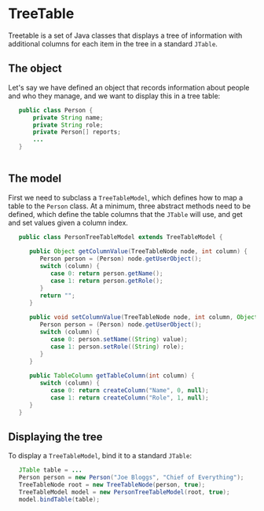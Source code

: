 # TreeTable

Treetable is a set of Java classes that displays a tree of information with additional columns for each item in the tree in a standard `JTable`.

## The object
Let's say we have defined an object that records information about people and who they manage, and we want to display this in a tree table:
```java
   public class Person {
       private String name;
       private String role;
       private Person[] reports;
       ...
   }
       
```

## The model
First we need to subclass a `TreeTableModel`, which defines how to map a table to the `Person` class.  At a minimum, three abstract methods need to be defined, which define the table columns that the `JTable` will use, and get and set values given a column index.
```java
   public class PersonTreeTableModel extends TreeTableModel {
   
      public Object getColumnValue(TreeTableNode node, int column) {  
         Person person = (Person) node.getUserObject();
         switch (column) {
            case 0: return person.getName();
            case 1: return person.getRole();
         }
         return "";
      }
    
      public void setColumnValue(TreeTableNode node, int column, Object value) {
         Person person = (Person) node.getUserObject();
         switch (column) {
            case 0: person.setName((String) value);
            case 1: person.setRole((String) role);
         }
      }
    
      public TableColumn getTableColumn(int column) {
         switch (column) {
            case 0: return createColumn("Name", 0, null);
            case 1: return createColumn("Role", 1, null);
      }
   }
```


## Displaying the tree
To display a `TreeTableModel`, bind it to a standard `JTable`:

```java
   JTable table = ... 
   Person person = new Person("Joe Bloggs", "Chief of Everything");
   TreeTableNode root = new TreeTableNode(person, true);
   TreeTableModel model = new PersonTreeTableModel(root, true);
   model.bindTable(table);
```
